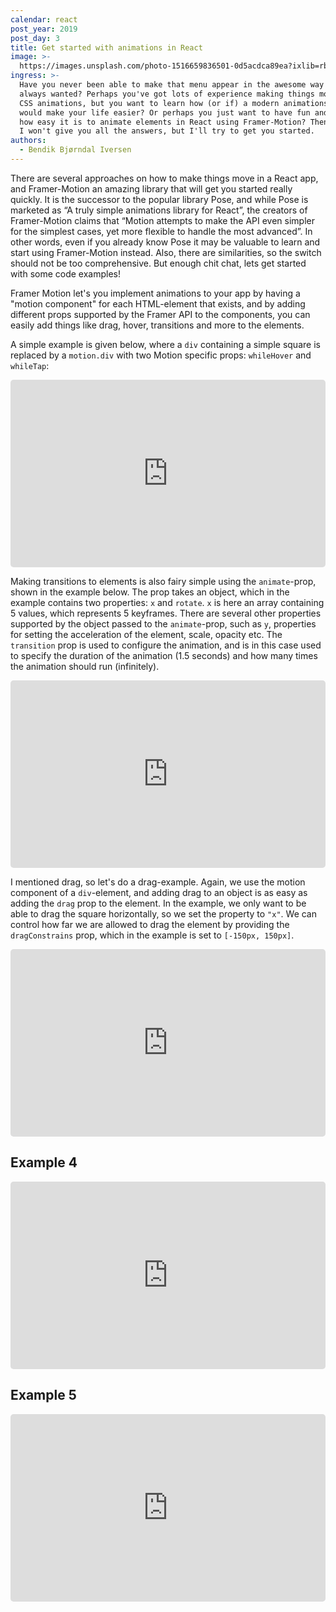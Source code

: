 ```yaml
---
calendar: react
post_year: 2019
post_day: 3
title: Get started with animations in React
image: >-
  https://images.unsplash.com/photo-1516659836501-0d5acdca89ea?ixlib=rb-1.2.1&ixid=eyJhcHBfaWQiOjEyMDd9&auto=format&fit=crop&w=1326&q=80
ingress: >-
  Have you never been able to make that menu appear in the awesome way you've
  always wanted? Perhaps you've got lots of experience making things move with
  CSS animations, but you want to learn how (or if) a modern animations library
  would make your life easier? Or perhaps you just want to have fun and learn
  how easy it is to animate elements in React using Framer-Motion? Then read on!
  I won't give you all the answers, but I'll try to get you started.
authors:
  - Bendik Bjørndal Iversen
---
```

There are several approaches on how to make things move in a React app, and Framer-Motion an amazing library that will get you started really quickly. It is the successor to the popular library Pose, and while Pose is  marketed as “A truly simple animations library for React”, the creators of Framer-Motion claims that “Motion attempts to make the API even simpler for the simplest cases, yet more flexible to handle the most advanced”. In other words, even if you already know Pose it may be valuable to learn and start using Framer-Motion instead. Also, there are similarities, so the switch should not be too comprehensive. But enough chit chat, lets get started with some code examples!

Framer Motion let's you implement animations to your app by having a "motion component" for each HTML-element that exists, and by adding different props supported by the Framer API to the components, you can  easily add things like drag, hover, transitions and more to the elements. 

A simple example is given below, where a `div` containing a simple square is replaced by a `motion.div` with two Motion specific props: `whileHover` and `whileTap`:

<iframe
  src="https://codesandbox.io/embed/example-1-simple-hover-3uf4x?codemirror=1&hidedevtools=1&hidenavigation=1&view=preview&editorsize=50"
  style="width:100%; height:300px; border:none; border-radius: 5px; overflow:hidden;"
></iframe>

Making transitions to elements is also fairy simple using the `animate`-prop, shown in the example below. The prop takes an object, which in the example contains two properties: `x` and `rotate`. `x` is here an array containing 5 values, which represents 5 keyframes. There are several other properties supported by the object passed to the `animate`-prop, such as `y`, properties for setting the acceleration of the element, scale, opacity etc. The `transition` prop is used to configure the animation, and is in this case used to specify the duration of the animation (1.5 seconds) and how many times the animation should run (infinitely).

<iframe
  src="https://codesandbox.io/embed/amazing-robinson-zokwh?codemirror=1&hidedevtools=1&hidenavigation=1&view=preview&editorsize=50"
  style="width:100%; height:300px; border:none; border-radius: 5px; overflow:hidden;"
></iframe>

I mentioned drag, so let's do a drag-example. Again, we use the motion component of a `div`-element, and adding drag to an object is as easy as adding the `drag` prop to the element. In the example, we only want to be able to drag the square horizontally, so we set the property to `"x"`. We can control how far we are allowed to drag the element by providing the `dragConstrains` prop, which in the example is set to `[-150px, 150px]`.

<iframe
  src="https://codesandbox.io/embed/example-3-simple-drag-9tin5?codemirror=1&hidedevtools=1&hidenavigation=1&view=preview&editorsize=50"
  style="width:100%; height:300px; border:none; border-radius: 5px; overflow:hidden;"
></iframe>

## Example 4

<iframe
  src="https://codesandbox.io/embed/example-4-drag-with-motionvalue-s55j7?codemirror=1&hidedevtools=1&hidenavigation=1&view=preview&editorsize=50"
  style="width:100%; height:300px; border:none; border-radius: 5px; overflow:hidden;"
></iframe>

## Example 5

<iframe
  src="https://codesandbox.io/embed/example-5-menu-1kqgp?codemirror=1&hidedevtools=1&hidenavigation=1&view=preview&editorsize=50"
  style="width:100%; height:300px; border:none; border-radius: 5px; overflow:hidden;"
></iframe>
